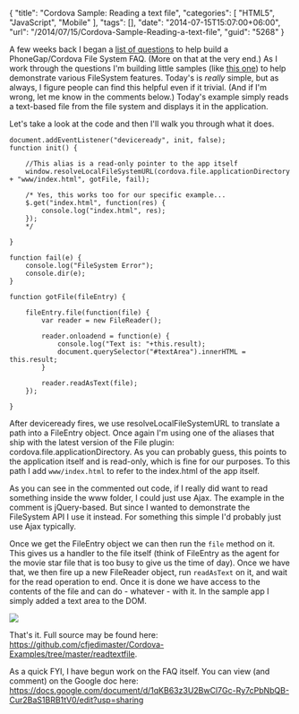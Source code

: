 {
	"title": "Cordova Sample: Reading a text file",
	"categories": [
		"HTML5",
		"JavaScript",
		"Mobile"
	],
	"tags": [],
	"date": "2014-07-15T15:07:00+06:00",
	"url": "/2014/07/15/Cordova-Sample-Reading-a-text-file",
	"guid": "5268"
}

<p>
A few weeks back I began a <a href="http://www.raymondcamden.com/2014/6/23/PhoneGapCordova-File-System-questions">list of questions</a> to help build a PhoneGap/Cordova File System FAQ. (More on that at the very end.) As I work through the questions I'm building little samples (like <a href="http://www.raymondcamden.com/2014/7/1/Cordova-Sample-Check-for-a-file-and-download-if-it-isnt-there">this one</a>) to help demonstrate various FileSystem features. Today's is <i>really</i> simple, but as always, I figure people can find this helpful even if it trivial. (And if I'm wrong, let me know in the comments below.) Today's example simply reads a text-based file from the file system and displays it in the application.
</p>
<!--more-->
<p>
Let's take a look at the code and then I'll walk you through what it does.
</p>

<pre><code class="language-javascript">document.addEventListener(&quot;deviceready&quot;, init, false);
function init() {
	
	&#x2F;&#x2F;This alias is a read-only pointer to the app itself
	window.resolveLocalFileSystemURL(cordova.file.applicationDirectory + &quot;www&#x2F;index.html&quot;, gotFile, fail);

	&#x2F;* Yes, this works too for our specific example...
	$.get(&quot;index.html&quot;, function(res) {
		console.log(&quot;index.html&quot;, res);
	});
	*&#x2F;

}

function fail(e) {
	console.log(&quot;FileSystem Error&quot;);
	console.dir(e);
}

function gotFile(fileEntry) {

	fileEntry.file(function(file) {
		var reader = new FileReader();

		reader.onloadend = function(e) {
			console.log(&quot;Text is: &quot;+this.result);
			document.querySelector(&quot;#textArea&quot;).innerHTML = this.result;
		}

		reader.readAsText(file);
	});

}</code></pre>

<p>
After deviceready fires, we use resolveLocalFileSystemURL to translate a path into a FileEntry object. Once again I'm using one of the aliases that ship with the latest version of the File plugin: cordova.file.applicationDirectory. As you can probably guess, this points to the application itself and is read-only, which is fine for our purposes. To this path I add <code>www/index.html</code> to refer to the index.html of the app itself.
</p>

<p>
As you can see in the commented out code, if I really did want to read something inside the www folder, I could just use Ajax. The example in the comment is jQuery-based. But since I wanted to demonstrate the FileSystem API I use it instead. For something this simple I'd probably just use Ajax typically.
</p>

<p>
Once we get the FileEntry object we can then run the <code>file</code> method on it. This gives us a handler to the file itself (think of FileEntry as the agent for the movie star file that is too busy to give us the time of day). Once we have that, we then fire up a new FileReader object, run <code>readAsText</code> on it, and wait for the read operation to end. Once it is done we have access to the contents of the file and can do - whatever - with it. In the sample app I simply added a text area to the DOM.
</p>

<p>
<img src="http://static.raymondcamden.com/images/Screen Shot 2014-07-15 at 1.43.27 PM.png" />
</p>

<p>
That's it. Full source may be found here: <a href="https://github.com/cfjedimaster/Cordova-Examples/tree/master/readtextfile">https://github.com/cfjedimaster/Cordova-Examples/tree/master/readtextfile</a>.
</p>

<p>
As a quick FYI, I have begun work on the FAQ itself. You can view (and comment) on the Google doc here: <a href="https://docs.google.com/document/d/1qKB63z3U2BwCl7Gc-Ry7cPbNbQB-Cur2BaS1BRB1tV0/edit?usp=sharing">https://docs.google.com/document/d/1qKB63z3U2BwCl7Gc-Ry7cPbNbQB-Cur2BaS1BRB1tV0/edit?usp=sharing</a>
</p>